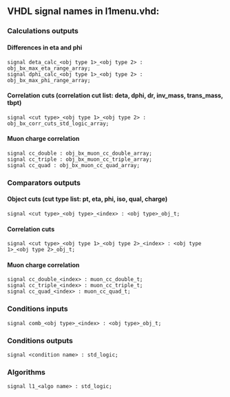 ## VHDL signal names in l1menu.vhd:

### Calculations outputs

#### Differences in eta and phi
    signal deta_calc_<obj type 1>_<obj type 2> : obj_bx_max_eta_range_array;
    signal dphi_calc_<obj type 1>_<obj type 2> : obj_bx_max_phi_range_array;

#### Correlation cuts (correlation cut list: deta, dphi, dr, inv_mass, trans_mass, tbpt)
    signal <cut type>_<obj type 1>_<obj type 2> : obj_bx_corr_cuts_std_logic_array;

#### Muon charge correlation
    signal cc_double : obj_bx_muon_cc_double_array;
    signal cc_triple : obj_bx_muon_cc_triple_array;
    signal cc_quad : obj_bx_muon_cc_quad_array;

### Comparators outputs

#### Object cuts (cut type list: pt, eta, phi, iso, qual, charge)
    signal <cut type>_<obj type>_<index> : <obj type>_obj_t;

#### Correlation cuts
    signal <cut type>_<obj type 1>_<obj type 2>_<index> : <obj type 1>_<obj type 2>_obj_t;

#### Muon charge correlation
    signal cc_double_<index> : muon_cc_double_t;
    signal cc_triple_<index> : muon_cc_triple_t;
    signal cc_quad_<index> : muon_cc_quad_t;

### Conditions inputs
    signal comb_<obj type>_<index> : <obj type>_obj_t;

### Conditions outputs
    signal <condition name> : std_logic;

### Algorithms
    signal l1_<algo name> : std_logic;

